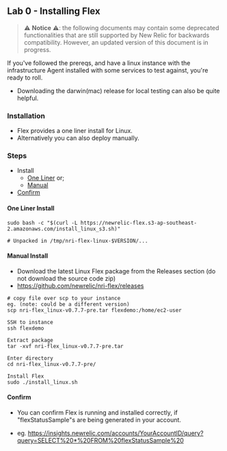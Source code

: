 ## Lab 0 - Installing Flex

> ⚠️ **Notice** ⚠️: the following documents may contain some deprecated functionalities that
are still supported by New Relic for backwards compatibility. However, an updated version of this
document is in progress. 

If you've followed the prereqs, and have a linux instance with the infrastructure Agent installed with some services to test against, you're ready to roll.
* Downloading the darwin(mac) release for local testing can also be quite helpful.

### Installation 
* Flex provides a one liner install for Linux.
* Alternatively you can also deploy manually.

### Steps
* Install
    * [One Liner](#one-liner-install) or;
    * [Manual](#manual-install)
* [Confirm](#confirm)

#### One Liner Install
```
sudo bash -c "$(curl -L https://newrelic-flex.s3-ap-southeast-2.amazonaws.com/install_linux_s3.sh)"

# Unpacked in /tmp/nri-flex-linux-$VERSION/...
```

#### Manual Install

* Download the latest Linux Flex package from the Releases section (do not download the source code zip)
* https://github.com/newrelic/nri-flex/releases

```
# copy file over scp to your instance
eg. (note: could be a different version)
scp nri-flex_linux-v0.7.7-pre.tar flexdemo:/home/ec2-user 

SSH to instance
ssh flexdemo

Extract package
tar -xvf nri-flex_linux-v0.7.7-pre.tar

Enter directory
cd nri-flex_linux-v0.7.7-pre/

Install Flex
sudo ./install_linux.sh

```

#### Confirm
* You can confirm Flex is running and installed correctly, if "flexStatusSample"s are being generated in your account.

* eg. https://insights.newrelic.com/accounts/YourAccountID/query?query=SELECT%20*%20FROM%20flexStatusSample%20
